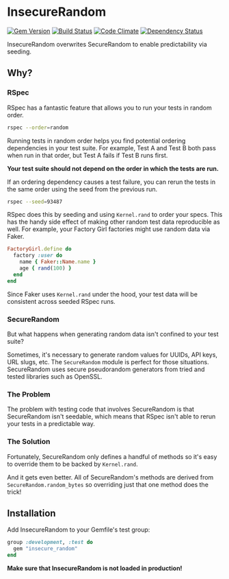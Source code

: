 # InsecureRandom

[![Gem Version](https://badge.fury.io/rb/insecure_random.png)](http://badge.fury.io/rb/insecure_random)
[![Build Status](https://travis-ci.org/laserlemon/insecure_random.png?branch=master)](https://travis-ci.org/laserlemon/insecure_random)
[![Code Climate](https://codeclimate.com/github/laserlemon/insecure_random.png)](https://codeclimate.com/github/laserlemon/insecure_random)
[![Dependency Status](https://gemnasium.com/laserlemon/insecure_random.png)](https://gemnasium.com/laserlemon/insecure_random)

InsecureRandom overwrites SecureRandom to enable predictability via seeding.

## Why?

### RSpec

RSpec has a fantastic feature that allows you to run your tests in random order.

```bash
rspec --order=random
```

Running tests in random order helps you find potential ordering dependencies in
your test suite. For example, Test A and Test B both pass when run in that
order, but Test A fails if Test B runs first.

**Your test suite should not depend on the order in which the tests are run.**

If an ordering dependency causes a test failure, you can rerun the tests in the
same order using the seed from the previous run.

```bash
rspec --seed=93487
```

RSpec does this by seeding and using `Kernel.rand` to order your specs. This has
the handy side effect of making other random test data reproducible as well. For
example, your Factory Girl factories might use random data via Faker.

```ruby
FactoryGirl.define do
  factory :user do
    name { Faker::Name.name }
    age { rand(100) }
  end
end
```

Since Faker uses `Kernel.rand` under the hood, your test data will be consistent
across seeded RSpec runs.

### SecureRandom

But what happens when generating random data isn't confined to your test suite?

Sometimes, it's necessary to generate random values for UUIDs, API keys, URL
slugs, etc. The `SecureRandom` module is perfect for those situations.
SecureRandom uses secure pseudorandom generators from tried and tested libraries
such as OpenSSL.

### The Problem

The problem with testing code that involves SecureRandom is that SecureRandom
isn't seedable, which means that RSpec isn't able to rerun your tests in a
predictable way.

### The Solution

Fortunately, SecureRandom only defines a handful of methods so it's easy to
override them to be backed by `Kernel.rand`.

And it gets even better. All of SecureRandom's methods are derived from
`SecureRandom.random_bytes` so overriding just that one method does the trick!

## Installation

Add InsecureRandom to your Gemfile's test group:

```ruby
group :development, :test do
  gem "insecure_random"
end
```

**Make sure that InsecureRandom is not loaded in production!**
